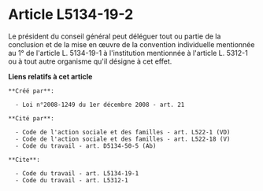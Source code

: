 # Article L5134-19-2

Le président du conseil général peut déléguer tout ou partie de la conclusion et de la mise en œuvre de la convention
individuelle mentionnée au 1° de l'article L. 5134-19-1 à l'institution mentionnée à l'article L. 5312-1 ou à tout autre
organisme qu'il désigne à cet effet.

**Liens relatifs à cet article**

	**Créé par**:

	  - Loi n°2008-1249 du 1er décembre 2008 - art. 21

	**Cité par**:

	  - Code de l'action sociale et des familles - art. L522-1 (VD)
	  - Code de l'action sociale et des familles - art. L522-18 (V)
	  - Code du travail - art. D5134-50-5 (Ab)

	**Cite**:

	  - Code du travail - art. L5134-19-1
	  - Code du travail - art. L5312-1
